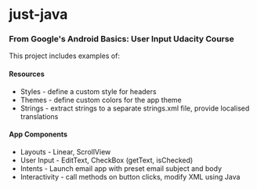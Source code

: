 # just-java
### From Google's Android Basics: User Input Udacity Course
This project includes examples of:
#### Resources
* Styles - define a custom style for headers
* Themes - define custom colors for the app theme
* Strings - extract strings to a separate strings.xml file, provide localised translations
#### App Components
* Layouts - Linear, ScrollView
* User Input - EditText, CheckBox (getText, isChecked)
* Intents - Launch email app with preset email subject and body
* Interactivity - call methods on button clicks, modify XML using Java
